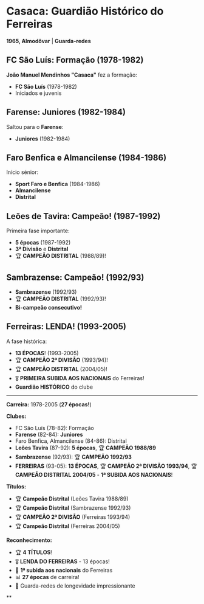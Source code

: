 # Casaca: Guardião Histórico do Ferreiras

**1965, Almodôvar** | **Guarda-redes**

## FC São Luís: Formação (1978-1982)

**João Manuel Mendinhos "Casaca"** fez a formação:
- **FC São Luís** (1978-1982)
- Iniciados e juvenis

## Farense: Juniores (1982-1984)

Saltou para o **Farense**:
- **Juniores** (1982-1984)

## Faro Benfica e Almancilense (1984-1986)

Início sénior:
- **Sport Faro e Benfica** (1984-1986)
- **Almancilense**
- **Distrital**

## Leões de Tavira: Campeão! (1987-1992)

Primeira fase importante:
- **5 épocas** (1987-1992)
- **3ª Divisão** e **Distrital**
- 🏆 **CAMPEÃO DISTRITAL** (1988/89)!

## Sambrazense: Campeão! (1992/93)

- **Sambrazense** (1992/93)
- 🏆 **CAMPEÃO DISTRITAL** (1992/93)!
- **Bi-campeão consecutivo!**

## Ferreiras: LENDA! (1993-2005)

A fase histórica:
- **13 ÉPOCAS**! (1993-2005)
- 🏆 **CAMPEÃO 2ª DIVISÃO** (1993/94)!
- 🏆 **CAMPEÃO DISTRITAL** (2004/05)!
- 🎖️ **PRIMEIRA SUBIDA AOS NACIONAIS** do Ferreiras!
- **Guardião HISTÓRICO** do clube

---

**Carreira:** 1978-2005 (**27 épocas!**)

**Clubes:**
- FC São Luís (78-82): Formação
- **Farense** (82-84): **Juniores**
- Faro Benfica, Almancilense (84-86): Distrital
- **Leões Tavira** (87-92): **5 épocas**, 🏆 **CAMPEÃO 1988/89**
- **Sambrazense** (92/93): 🏆 **CAMPEÃO 1992/93**
- **FERREIRAS** (93-05): **13 ÉPOCAS**, 🏆 **CAMPEÃO 2ª DIVISÃO 1993/94**, 🏆 **CAMPEÃO DISTRITAL 2004/05** - **1ª SUBIDA AOS NACIONAIS**!

**Títulos:**
- 🏆 **Campeão Distrital** (Leões Tavira 1988/89)
- 🏆 **Campeão Distrital** (Sambrazense 1992/93)
- 🏆 **CAMPEÃO 2ª DIVISÃO** (Ferreiras 1993/94)
- 🏆 **Campeão Distrital** (Ferreiras 2004/05)

**Reconhecimento:**
- 🏆 **4 TÍTULOS**!
- 🎖️ **LENDA DO FERREIRAS** - 13 épocas!
- 📜 **1ª subida aos nacionais** do Ferreiras
- 📊 **27 épocas** de carreira!
- 🧤 Guarda-redes de longevidade impressionante

**
